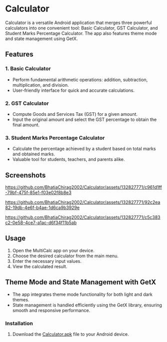 # Calculator
Calculator is a versatile Android application that merges three powerful calculators into one convenient tool: Basic Calculator, GST Calculator, and Student Marks Percentage Calculator. The app also features theme mode and state management using GetX.

## Features

### 1. Basic Calculator
- Perform fundamental arithmetic operations: addition, subtraction, multiplication, and division.
- User-friendly interface for quick and accurate calculations.

### 2. GST Calculator
- Compute Goods and Services Tax (GST) for a given amount.
- Input the original amount and select the GST percentage to obtain the final amount.

### 3. Student Marks Percentage Calculator
- Calculate the percentage achieved by a student based on total marks and obtained marks.
- Valuable tool for students, teachers, and parents alike.

## Screenshots

https://github.com/BhatiaChirag2002/Calculator/assets/132827771/c961d1ff-79bf-475f-85e1-f03e02f8b8e3

https://github.com/BhatiaChirag2002/Calculator/assets/132827771/92c2ea82-19db-4e6f-b4ae-1d6ca9b3929e

https://github.com/BhatiaChirag2002/Calculator/assets/132827771/c5c383c2-0e58-4ce7-a1ac-d6f34f11b5ab

## Usage

1. Open the MultiCalc app on your device.
2. Choose the desired calculator from the main menu.
3. Enter the necessary input values.
4. View the calculated result.

## Theme Mode and State Management with GetX

- The app integrates theme mode functionality for both light and dark themes.
- State management is handled efficiently using the GetX library, ensuring smooth and responsive performance.

### Installation

1. Download the [Calculator.apk]([your-apk-link](https://drive.google.com/file/d/1ttGbdQSOodIVgneReJfiGn3VYKbEjEYg/view?usp=drive_link)https://drive.google.com/file/d/1ttGbdQSOodIVgneReJfiGn3VYKbEjEYg/view?usp=drive_link) file to your Android device.

